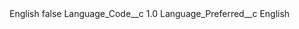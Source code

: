 <?xml version="1.0" encoding="UTF-8"?>
<CustomMetadata xmlns="http://soap.sforce.com/2006/04/metadata" xmlns:xsi="http://www.w3.org/2001/XMLSchema-instance" xmlns:xsd="http://www.w3.org/2001/XMLSchema">
    <label>English</label>
    <protected>false</protected>
    <values>
        <field>Language_Code__c</field>
        <value xsi:type="xsd:double">1.0</value>
    </values>
    <values>
        <field>Language_Preferred__c</field>
        <value xsi:type="xsd:string">English</value>
    </values>
</CustomMetadata>
